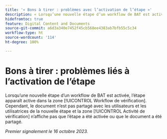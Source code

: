 ```yaml
---
title: '« Bons à tirer : problèmes avec l’activation de l’étape »'
description: « Lorsqu’une nouvelle étape d’un workflow de BAT est activée, l’étape apparaît active dans la zone Workflow de vérification. Cependant, le document n’est pas partagé avec les utilisateurs ou les utilisatrices de la nouvelle étape et la zone Activité de vérification n’affiche pas que l’étape a été activée ou que le document a été partagé. »
hidefromtoc: true
feature: Digital Content and Documents
source-git-commit: a6d3a340e7452f45cb568ee4383ab7bfb55c5c34
workflow-type: ht
source-wordcount: '114'
ht-degree: 100%

---
```



# Bons à tirer : problèmes liés à l’activation de l’étape

Lorsqu’une nouvelle étape d’un workflow de BAT est activée, l’étape apparaît active dans la zone [!UICONTROL Workflow de vérification]. Cependant, le document n’est pas partagé avec les utilisateurs et les utilisatrices de la nouvelle étape et la zone [!UICONTROL Activité de vérification] n’affiche pas que l’étape a été activée ou que le document a été partagé.

_Premier signalement le 16 octobre 2023._

